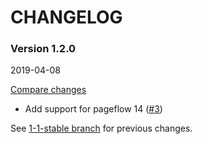 # CHANGELOG

### Version 1.2.0

2019-04-08

[Compare changes](https://github.com/codevise/pageflow-parent-page-box/compare/1-1-stable...v1.2.0)

- Add support for pageflow 14
  ([#3](https://github.com/codevise/pageflow-parent-page-box/pull/3))

See
[1-1-stable branch](https://github.com/codevise/pageflow-parent-page-box/blob/1-1-stable/CHANGELOG.md)
for previous changes.
